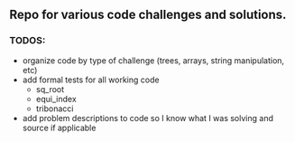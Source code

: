 ## Repo for various code challenges and solutions.

### TODOS:
* organize code by type of challenge (trees, arrays, string manipulation, etc)
* add formal tests for all working code
  - sq_root
  - equi_index
  - tribonacci
* add problem descriptions to code so I know what I was solving and source if applicable
